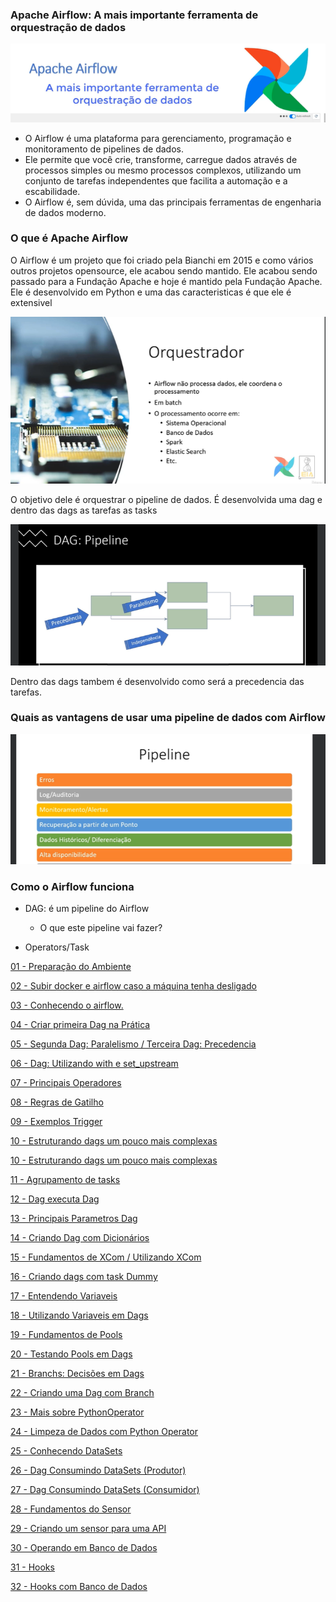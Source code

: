 
### Apache Airflow: A mais importante ferramenta de orquestração de dados

<img src="https://github.com/JosiTubaroski/Data_Enginer/blob/main/imgs/Apache_Airflow.png">

- O Airflow é uma plataforma para gerenciamento, programação e monitoramento de pipelines de dados.
- Ele permite que você crie, transforme, carregue dados através de processos simples ou mesmo processos complexos, utilizando um conjunto de tarefas independentes que facilita a automação e a escabilidade.
- O Airflow é, sem dúvida, uma das principais ferramentas de engenharia de dados moderno.

### O que é Apache Airflow

O Airflow é um projeto que foi criado pela Bianchi em 2015 e como vários outros projetos opensource, ele acabou sendo mantido.
Ele acabou sendo passado para a Fundação Apache e hoje é mantido pela Fundação Apache.
Ele é desenvolvido em Python e uma das caracteristicas é que ele é extensivel

<img src="https://github.com/JosiTubaroski/Data_Enginer/blob/main/imgs/Orquestrador.png">

O objetivo dele é orquestrar o pipeline de dados.
É desenvolvida uma dag e dentro das dags as tarefas as tasks

<img src="https://github.com/JosiTubaroski/Data_Enginer/blob/main/imgs/Dag.png">

Dentro das dags tambem é desenvolvido como será a precedencia das tarefas.

### Quais as vantagens de usar uma pipeline de dados com Airflow

<img src="https://github.com/JosiTubaroski/Data_Enginer/blob/main/imgs/Vantagens.png">

### Como o Airflow funciona

- DAG: é um pipeline do Airflow
   - O que este pipeline vai fazer?
     
- Operators/Task

<div> 
<p><a href="https://github.com/JosiTubaroski/Airflow_Preparar_Ambiente/blob/main/README.md">01 - Preparação do Ambiente</a></p>
</div> 

<div> 
<p><a href="https://github.com/JosiTubaroski/Subir_Docker/blob/main/README.md">02 - Subir docker e airflow caso a máquina tenha desligado</a></p>
</div> 

<div> 
<p><a href="https://github.com/JosiTubaroski/Conhecendo_Airflow">03 - Conhecendo o airflow.</a></p>
</div> 

<div> 
<p><a href="https://github.com/JosiTubaroski/Criar_DAG_Airflow">04 - Criar primeira Dag na Prática</a></p>
</div> 

<div> 
<p><a href="https://github.com/JosiTubaroski/Segunda_Dag_Paralelismo">05 - Segunda Dag: Paralelismo / Terceira Dag: Precedencia</a></p>
</div> 

<div> 
<p><a href="https://github.com/JosiTubaroski/Quarta_Dag/tree/main">06 - Dag: Utilizando with e set_upstream</a></p>
</div> 

<div> 
<p><a href="https://github.com/JosiTubaroski/Principais_Operadores/blob/main/README.md">07 - Principais Operadores</a></p>
</div> 

<div> 
<p><a href="https://github.com/JosiTubaroski/Regras_Gatilho/blob/main/README.md">08 - Regras de Gatilho</a></p>
</div> 

<div> 
<p><a href="https://github.com/JosiTubaroski/Exemplo_Trigger/blob/main/README.md">09 - Exemplos Trigger</a></p>
</div> 

<div> 
<p><a href="https://github.com/JosiTubaroski/Criando_Dags_Complexas/tree/main">10 - Estruturando dags um pouco mais complexas</a></p>
</div> 

<div> 
<p><a href="https://github.com/JosiTubaroski/Criando_Dags_Complexas/tree/main">10 - Estruturando dags um pouco mais complexas</a></p>
</div> 

<div> 
<p><a href="https://github.com/JosiTubaroski/Agrupando_com_task_group/blob/main/README.md">11 - Agrupamento de tasks</a></p>
</div> 

<div> 
<p><a href="https://github.com/JosiTubaroski/Dag_Executa_Dag">12 - Dag executa Dag</a></p>
</div> 

<div> 
<p><a href="https://github.com/JosiTubaroski/Parametros_Dag/blob/main/README.md">13 - Principais Parametros Dag</a></p>
</div> 

<div> 
<p><a href="https://github.com/JosiTubaroski/Criando-Dag-com-Dicionarios/blob/main/README.md">14 - Criando Dag com Dicionários</a></p>
</div> 

<div> 
<p><a href="https://github.com/JosiTubaroski/Xcom/blob/main/README.md">15 - Fundamentos de XCom / Utilizando XCom</a></p>
</div> 

<div> 
<p><a href="https://github.com/JosiTubaroski/Dags_Exercicios/blob/main/dummy.py">16 - Criando dags com task Dummy</a></p>
</div> 

<div> 
<p><a href="https://github.com/JosiTubaroski/Apache_Airflow_Princial/blob/main/img/2.1.Variaveis.pdf">17 - Entendendo Variaveis</a></p>
</div> 

<div> 
<p><a href="https://github.com/JosiTubaroski/Apache_Airflow_Princial/blob/main/img/variaveis.py">18 - Utilizando Variaveis em Dags</a></p>
</div> 

<div> 
<p><a href="https://github.com/JosiTubaroski/Apache_Airflow_Princial/blob/main/img/3.1.Pools.pdf">19 - Fundamentos de Pools</a></p>
</div> 

<div> 
<p><a href="https://github.com/JosiTubaroski/Apache_Airflow_Princial/blob/main/img/pools.py">20 - Testando Pools em Dags</a></p>
</div> 

<div> 
<p><a href="https://github.com/JosiTubaroski/Apache_Airflow_Princial/blob/main/img/5.1.Branchs.pdf">21 - Branchs: Decisões em Dags</a></p>
</div> 

<div> 
<p><a href="https://github.com/JosiTubaroski/Apache_Airflow_Princial/blob/main/img/branchs.py">22 - Criando uma Dag com Branch</a></p>
</div> 

<div> 
<p><a href="https://github.com/JosiTubaroski/Apache_Airflow_Princial/blob/main/img/6.1.Mais%20Python%20Operator.pdf">23 - Mais sobre PythonOperator</a></p>
</div> 

<div> 
<p><a href="https://github.com/JosiTubaroski/Apache_Airflow_Princial/blob/main/img/pythonoperator.py">24 - Limpeza de Dados com Python Operator</a></p>
</div> 

<div> 
<p><a href="https://github.com/JosiTubaroski/Apache_Airflow_Princial/blob/main/img/7.1.Datasets.pdf">25 - Conhecendo DataSets</a></p>
</div> 


<div> 
<p><a href="https://github.com/JosiTubaroski/Apache_Airflow_Princial/blob/main/img/producer.py">26 - Dag Consumindo DataSets (Produtor) </a></p>
</div> 

<div> 
<p><a href="https://github.com/JosiTubaroski/Apache_Airflow_Princial/blob/main/img/consumer.py">27 - Dag Consumindo DataSets (Consumidor) </a></p>
</div> 

<div> 
<p><a href="https://github.com/JosiTubaroski/Apache_Airflow_Princial/blob/main/img/8.1.Sensors.pdf">28 - Fundamentos do Sensor</a></p>
</div> 

<div> 
<p><a href="https://github.com/JosiTubaroski/Apache_Airflow_Princial/blob/main/img/sensors.py">29 - Criando um sensor para uma API</a></p>
</div> 


<div> 
<p><a href="https://github.com/JosiTubaroski/Apache_Airflow_Princial/blob/main/img/bancodedados.py">30 - Operando em Banco de Dados</a></p>
</div> 

<div> 
<p><a href="https://github.com/JosiTubaroski/Apache_Airflow_Princial/blob/main/img/2.1.Hooks.pdf">31 - Hooks</a></p>
</div> 

<div> 
<p><a href="https://github.com/JosiTubaroski/Apache_Airflow_Princial/blob/main/img/hooks.py">32 - Hooks com Banco de Dados</a></p>
</div> 







